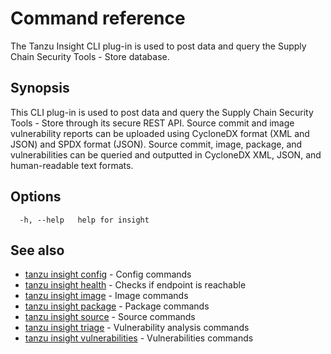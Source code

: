 # Command reference

The Tanzu Insight CLI plug-in is used to post data and query the Supply Chain Security Tools - Store database.

## <a id='synopsis'></a>Synopsis

This CLI plug-in is used to post data and query the Supply Chain Security Tools - Store through its secure REST API. Source commit and image vulnerability reports can be uploaded using CycloneDX format (XML and JSON) and SPDX format (JSON).  Source commit, image, package, and vulnerabilities can be queried and outputted in CycloneDX XML, JSON, and human-readable text formats.

## <a id='options'></a>Options

```console
  -h, --help   help for insight
```

## <a id='see-also'></a>See also

* [tanzu insight config](tanzu_insight_config.hbs.md)	 - Config commands
* [tanzu insight health](tanzu_insight_health.hbs.md)	 - Checks if endpoint is reachable
* [tanzu insight image](tanzu_insight_image.hbs.md)	 - Image commands
* [tanzu insight package](tanzu_insight_package.hbs.md)	 - Package commands
* [tanzu insight source](tanzu_insight_source.hbs.md)	 - Source commands
* [tanzu insight triage](tanzu_insight_triage.hbs.md)	 - Vulnerability analysis commands
* [tanzu insight vulnerabilities](tanzu_insight_vulnerabilities.hbs.md)	 - Vulnerabilities commands
